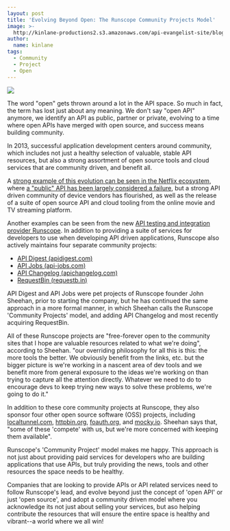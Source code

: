 ```yaml
---
layout: post
title: 'Evolving Beyond Open: The Runscope Community Projects Model'
image: >-
  http://kinlane-productions2.s3.amazonaws.com/api-evangelist-site/blog/runscope-logo.png
author:
  name: kinlane
tags:
  - Community
  - Project
  - Open
---
```

[![](https://s3.amazonaws.com/kinlane-productions2/api-evangelist/runscope/runscope-logo.png)](http://runscope.com/ "Runscope")

The word "open" gets thrown around a lot in the API space. So much in fact, the term has lost just about any meaning. We don't say "open API" anymore, we identify an API as public, partner or private, evolving to a time where open APIs have merged with open source, and success means building community.

In 2013, successful application development centers around community, which includes not just a healthy selection of valuable, stable API resources, but also a strong assortment of open source tools and cloud services that are community driven, and benefit all.

A [strong example of this evolution can be seen in the Netflix ecosystem](http://apievangelist.com/2013/07/02/the-continuing-netflix-api-story/), where [a "public" API has been largely considered a failure](http://apievangelist.com/2013/03/12/netflix-api-is-much-more-than-a-public-api/), but a strong API driven community of device vendors has flourished, as well as the release of a suite of open source API and cloud tooling from the online movie and TV streaming platform.

Another examples can be seen from the new [API testing and integration provider Runscope](http://runscope.com/ "Runscope"). In addition to providing a suite of services for developers to use when developing API driven applications, Runscope also actively maintains four separate community projects:

*   [API Digest (apidigest.com)](http://apidigest.com "API Digest")
*   [API Jobs (api-jobs.com)](http://api-jobs.com "API Jobs")
*   [API Changelog (apichangelog.com)](http://apichangelog.com "API Changelog")
*   [RequestBin (requestb.in)](http://requestb.in "RequestBin")

API Digest and API Jobs were pet projects of Runscope founder John Sheehan, prior to starting the company, but he has continued the same approach in a more formal manner, in which Sheehan calls the Runscope 'Community Projects' model, and adding API Changelog and most recently acquiring RequestBin.

All of these Runscope projects are "free-forever open to the community sites that I hope are valuable resources related to what we're doing", according to Sheehan. "our overriding philosophy for all this is this: the more tools the better. We obviously benefit from the links, etc. but the bigger picture is we're working in a nascent area of dev tools and we benefit more from general exposure to the ideas we're working on than trying to capture all the attention directly. Whatever we need to do to encourage devs to keep trying new ways to solve these problems, we're going to do it."

In addition to these core community projects at Runscope, they also sponsor four other open source software (OSS) projects, including [localtunnel.com](http://localtunnel.com "LocalTunnel"), [httpbin.org](http://httpbin.org "httpbin.org"), [foauth.org](http://foauth.org "foauth.org"), and [mocky.io](http://mocky.io "mocky.io"). Sheehan says that, "some of these 'compete' with us, but we're more concerned with keeping them available".

Runscope's 'Community Project' model makes me happy. This approach is not just about providing paid services for developers who are building applications that use APIs, but truly providing the news, tools and other resources the space needs to be healthy.

Companies that are looking to provide APIs or API related services need to follow Runscope's lead, and evolve beyond just the concept of 'open API' or just 'open source', and adopt a community driven model where you acknowledge its not just about selling your services, but aso helping contribute the resources that will ensure the entire space is healthy and vibrant--a world where we all win!